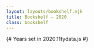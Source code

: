 ```yaml
---
layout: layouts/bookshelf.njk
title: Bookshelf — 2020
class: bookshelf
---
```

{# Years set in 2020.11tydata.js #}
